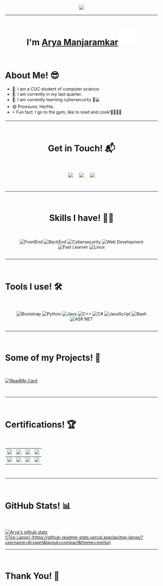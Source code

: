 <p align="center">
  <img src="https://miro.medium.com/max/2048/1*OohqW5DGh9CQS4hLY5FXzA.png" height="230"/>
</p>
<hr>
<h1 align="center">I'm <a href="https://github.com/Aryagm">Arya Manjaramkar<a><img src="https://github.com/Kathryn-Jie/Kathryn-Jie/blob/main/wave.gif" width="60px"/></h1>
<Br>
<h1>About Me! 😎</h1>

- 🏫: I am a CUC student of computer science.
- 🔭: I am currently in my last quarter.
- 🌱: I am currently learning cybersecurity 🧠💻
- 😄 Pronouns: He/His.
- ⚡ Fun fact: I go to the gym, like to read and cook!🏋️‍♂️📖🍜
  
<hr>
<Br>
<h1 align="center">Get in Touch! 📬</h1>
<Br>
<p align="center">
<a href="https://www.linkedin.com/in/jose-julian/" target="blank"><img align="center" src="https://img.shields.io/badge/Julián Rodríguez Mora-0077B5?style=for-the-badge&logo=linkedin&logoColor=white" /></a> &nbsp;&nbsp;&nbsp;  
<a href="mailto:josejulianrm8@gmail.com" target="blank"><img align="center" src="https://img.shields.io/badge/josejulianrm8@gmail.com-D14836?style=for-the-badge&logo=gmail&logoColor=white" /></a>    &nbsp;&nbsp;&nbsp;       
<a href="https://github.com/def-jota21" target="blank"><img align="center" src="https://img.shields.io/badge/DefJota21-100000?style=for-the-badge&logo=github&logoColor=white" /></a>
</p>
  
<Br>
<hr>
<Br>
<h1 align="center">Skills I have! 🤸‍♂</h1>
<Br>
  
<div align="center">
  <br>
  <img src="https://img.shields.io/badge/FrontEnd-brightgreen?style=for-the-badge" alt="FrontEnd">
  <img src="https://img.shields.io/badge/BackEnd-brightgreen?style=for-the-badge" alt="BackEnd">
  <img src="https://img.shields.io/badge/Cybersecurity-brightgreen?style=for-the-badge" alt="Cybersecurity">
  <img src="https://img.shields.io/badge/Web%20Development-red?style=for-the-badge" alt="Web Development">
  <img src="https://img.shields.io/badge/Fast%20Learner-blue?style=for-the-badge" alt="Fast Learner">
  <img src="https://img.shields.io/badge/Web%20Development-red?style=for-the-badge" alt="Linux">
  <br>
</div>

  
  
<Br>
<hr>
<Br>
<h1>Tools I use! 🛠️</h1>
<Br>
 
<div  align="center">
  <br>
  <img src="https://img.shields.io/badge/Bootstrap-563D7C?style=for-the-badge&logo=bootstrap&logoColor=white" alt="Bootstrap">
  <img src="https://img.shields.io/badge/Python-3776AB?style=for-the-badge&logo=python&logoColor=white" alt="Python">
  <img src="https://img.shields.io/badge/Java-007396?style=for-the-badge&openjdk&logoColor=white" alt="Java">
  <img src="https://img.shields.io/badge/C++-00599C?style=for-the-badge&logo=c%2B%2B&logoColor=white" alt="C++">
  <img src="https://img.shields.io/badge/C%23-239120?style=for-the-badge&logo=csharp&logoColor=white" alt="C#">
  <img src="https://img.shields.io/badge/JavaScript-F7DF1E?style=for-the-badge&logo=javascript&logoColor=black" alt="JavaScript">
  <img src="https://img.shields.io/badge/Bash-4EAA25?style=for-the-badge&logo=gnu-bash&logoColor=white" alt="Bash">
  <img src="https://img.shields.io/badge/ASP.NET-512BD4?style=for-the-badge&logo=dotnet&logoColor=white" alt="ASP.NET">
  <br>
</div>

  

<Br>
<hr>
<Br>
<h1>Some of my Projects! 🎨</h1>
<Br>
  
[![ReadMe Card](https://github-readme-stats.vercel.app/api/pin/?username=def-jota21&repo=ProyectoTravelNest)](https://github.com/def-jota21/ProyectoTravelNest)

<Br>
<hr>
<Br>
<h1>Certifications! 🏆</h1>
<Br>
  
|[![](https://img.shields.io/badge/Python%20Essentials%201-red?style=for-the-badge)](https://www.credly.com/badges/65c0cd62-fc51-48f0-922b-1c75d8de7b2e/public_url)|[![](https://img.shields.io/badge/Ethical%20Hacking%20Essentials%20(EHE)-blue?style=for-the-badge)](https://codered.eccouncil.org/certificate/aae47bb1-3833-45de-b3f0-2d20989694fe?logged=true)|[![](https://img.shields.io/badge/SQL%20SERVER%20DATABASE%20ADMINISTRATOR%202019-green?style=for-the-badge)](https://app.edutin.com/verify/7522784)|[![](https://img.shields.io/badge/SFPC™-orange?style=for-the-badge)](https://www.credly.com/badges/e959ec7d-8659-490c-bf8c-a0376f5e8734/public_url)|
|---|---|---|---|
|[![](https://img.shields.io/badge/Digital%20Forensics%20Essentials-orange?style=for-the-badge)](https://codered.eccouncil.org/certificate/aae47bb1-3833-45de-b3f0-2d20989694fe?logged=true)|[![](https://img.shields.io/badge/Introduction%20to%20Cybersecurity-purple?style=for-the-badge)](https://www.credly.com/badges/26c4fa29-ea50-4332-b481-a25358de0a42/public_url)|[![](https://img.shields.io/badge/Project%20Management:%20The%20Basics%20for%20Success-red?style=for-the-badge)](https://www.coursera.org/account/accomplishments/verify/QNFABM3PU8FV)|[![](https://img.shields.io/badge/Master%20in%20JavaScript-yellow?style=for-the-badge)](https://www.udemy.com/certificate/UC-9c59557c-a02a-4dde-b063-6472c93eb049/)|
  
 

<Br>
<hr>
<Br>
<h1>GitHub Stats! 📊</h1>
<Br>
  
[![Arya's github stats](https://github-readme-stats.vercel.app/api?username=Aryagm&show_icons=true&theme=merko)](https://github.com/Aryagm/github-readme-stats) 
<Br>
[![Top Langs]
(https://github-readme-stats.vercel.app/api/top-langs/?username=Aryagm&layout=compact&theme=merko)](https://github.com/Aryagm/github-readme-stats)


<hr>
<Br>
<h1>Thank You! 🤵 </h1>
<Br>

